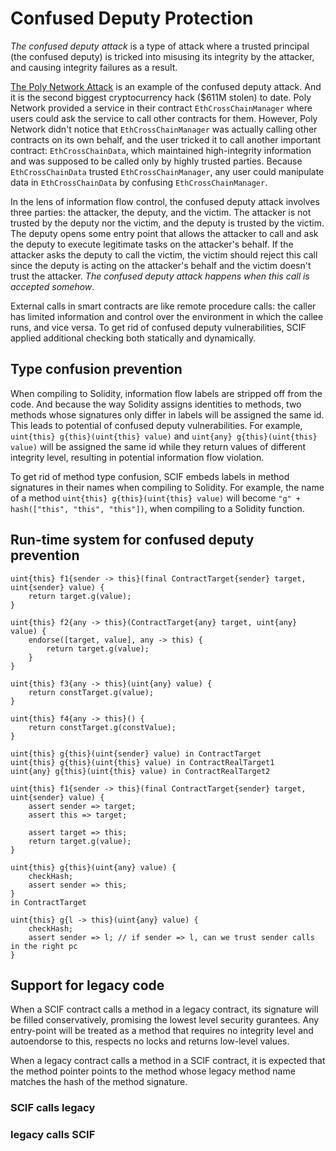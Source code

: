 # Confused Deputy Protection

*The confused deputy attack* is a type of attack where a trusted principal (the confused deputy) is tricked into misusing its integrity by the attacker, and causing integrity failures as a result.

[The Poly Network Attack](https://rekt.news/polynetwork-rekt/) is an example of the confused deputy attack. And it is the second biggest cryptocurrency hack ($611M stolen) to date. Poly Network provided a service in their contract `EthCrossChainManager` where users could ask the service to call other contracts for them. However, Poly Network didn't notice that `EthCrossChainManager` was actually calling other contracts on its own behalf, and the user tricked it to call another important contract: `EthCrossChainData`, which maintained high-integrity information and was supposed to be called only by highly trusted parties. Because `EthCrossChainData` trusted `EthCrossChainManager`, any user could manipulate data in `EthCrossChainData` by confusing `EthCrossChainManager`.

<!-- In the lens of information flow control, the confused deputy attack can be defined as: 
A confused deputy attack occurs when the pc label of the calling context does not act for the external begin label of the called method, yet the method call accepts the call and executes anyway. -->

In the lens of information flow control, the confused deputy attack involves three parties: the attacker, the deputy, and the victim.
The attacker is not trusted by the deputy nor the victim, and the deputy is trusted by the victim. The deputy opens some entry point that allows the attacker to call and ask the deputy to execute legitimate tasks on the attacker's behalf. If the attacker asks the deputy to call the victim, the victim should reject this call since the deputy is acting on the attacker's behalf and the victim doesn't trust the attacker. *The confused deputy attack happens when this call is accepted somehow*.

External calls in smart contracts are like remote procedure calls: the caller has limited information and control over the environment in which the callee runs, and vice versa. To get rid of confused deputy vulnerabilities, SCIF applied additional checking both statically and dynamically.

## Type confusion prevention

When compiling to Solidity, information flow labels are stripped off from the code. 
And because the way Solidity assigns identities to methods, two methods whose signatures only differ in labels will be assigned the same id. This leads to potential of confused deputy vulnerabilities. 
For example, `uint{this} g{this}(uint{this} value)` and `uint{any} g{this}(uint{this} value)` will be assigned the same id while they return values of different integrity level, resulting in potential information flow violation.

To get rid of method type confusion, SCIF embeds labels in method signatures in their names when compiling to Solidity. For example, the name of a method `uint{this} g{this}(uint{this} value)` will become `"g" + hash(["this", "this", "this"])`, when compiling to a Solidity function.


## Run-time system for confused deputy prevention



```scif
uint{this} f1{sender -> this}(final ContractTarget{sender} target, uint{sender} value) {
    return target.g(value);
}

uint{this} f2{any -> this}(ContractTarget{any} target, uint{any} value) {
    endorse([target, value], any -> this) {
        return target.g(value);
    }
}

uint{this} f3{any -> this}(uint{any} value) {
    return constTarget.g(value);
}

uint{this} f4{any -> this}() {
    return constTarget.g(constValue);
}

uint{this} g{this}(uint{sender} value) in ContractTarget
uint{this} g{this}(uint{this} value) in ContractRealTarget1
uint{any} g{this}(uint{this} value) in ContractRealTarget2
```

```scif
uint{this} f1{sender -> this}(final ContractTarget{sender} target, uint{sender} value) {
    assert sender => target;
    assert this => target;

    assert target => this;
    return target.g(value);
}

uint{this} g{this}(uint{any} value) {
    checkHash;
    assert sender => this;
}
in ContractTarget

uint{this} g{l -> this}(uint{any} value) {
    checkHash;
    assert sender => l; // if sender => l, can we trust sender calls in the right pc
}
```

## Support for legacy code

When a SCIF contract calls a method in a legacy contract, its signature will be filled conservatively, promising the lowest level security gurantees. Any entry-point will be treated as a method that requires no integrity level and autoendorse to this, respects no locks and returns low-level values.

When a legacy contract calls a method in a SCIF contract, it is expected that the method pointer points to the method whose legacy method name matches the hash of the method signature.

### SCIF calls legacy

### legacy calls SCIF